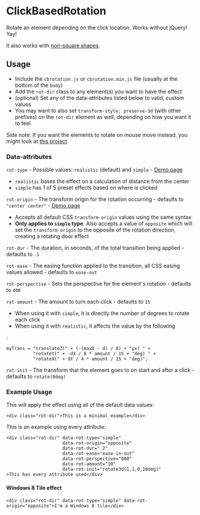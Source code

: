 ClickBasedRotation
==================

Rotate an element depending on the click location. Works without jQuery! Yay!

It also works with [non-square shapes](http://zachsaucier.github.io/ClickBasedRotation/demo-shapes.html).

## Usage
 - Include the `cbrotation.js` or `cbrotation.min.js` file (usually at the bottom of the `body`)
 - Add the `rot-dir` class to any element(s) you want to have the effect
 - (optional) Set any of the data-attributes listed below to valid, custom values
 - You may want to also set `transform-style: preserve-3d` (with other prefixes) on the `rot-dir` element as well, depending on how you want it to feel

Side note: If you want the elements to rotate on mouse move instead, you might look at [this project](http://stackoverflow.com/questions/17790869/rotating-elements-according-to-cursor-position-with-jquery/17795610#17795610)

### Data-attributes

`rot-type` - Possible values: `realistic` (default) and `simple` - [Demo page](http://zachsaucier.github.io/ClickBasedRotation/demo-type.html)

 - `realistic` bases the effect on a calculation of distance from the center
 - `simple` has 1 of 5 preset effects based on where is clicked

`rot-origin` -  The transform origin for the rotation occurring - defaults to `"center center"` - [Demo page](http://zachsaucier.github.io/ClickBasedRotation/demo-origin.html)

 - Accepts all default CSS `transform-origin` values using the same syntax
 - **Only applies to `simple` type**. Also accepts a value of `opposite` which will set the `transform-origin` to the opposite of the rotation direction, creating a rotating door effect

`rot-dur` - The duration, in seconds, of the total transition being applied - defaults to `.1`

`rot-ease` - The easing function applied to the transition, all CSS easing values allowed - defaults to `ease-out`

`rot-perspective` - Sets the perspective for the element's rotation - defaults to `400`

`rot-amount` - The amount to turn each click - defaults to `15`

 - When using it with `simple`,  it is directly the number of degrees to rotate each click
 - When using it with `realistic`, it affects the value by the following

:

    myTrans = "translateZ(" + (-(maxD - d) / 8) + "px) " +
              "rotateY(" + -dX / 8 * amount / 15 + "deg) " +
              "rotateX(" + dY / 4 * amount / 15 + "deg)";

`rot-init` - The transform that the element goes to on start and after a click - defaults to `rotate(0deg)`

### Example Usage

This will apply the effect using all of the default data values:

    <div class="rot-dir">This is a minimal example</div>

This is an example using every attribute:

    <div class="rot-dir" data-rot-type="simple" 
                         data-rot-origin="opposite" 
                         data-rot-dur=".2" 
                         data-rot-ease="ease-in-out" 
                         data-rot-perspective="800" 
                         data-rot-amount="10"
                         data-rot-init="rotate3d(1,1,0,10deg)"
    >This has every attribute used</div>

#### Windows 8 Tile effect

    <div class="rot-dir" data-rot-type="simple" data-rot-origin="opposite">I'm a Windows 8 tile</div>